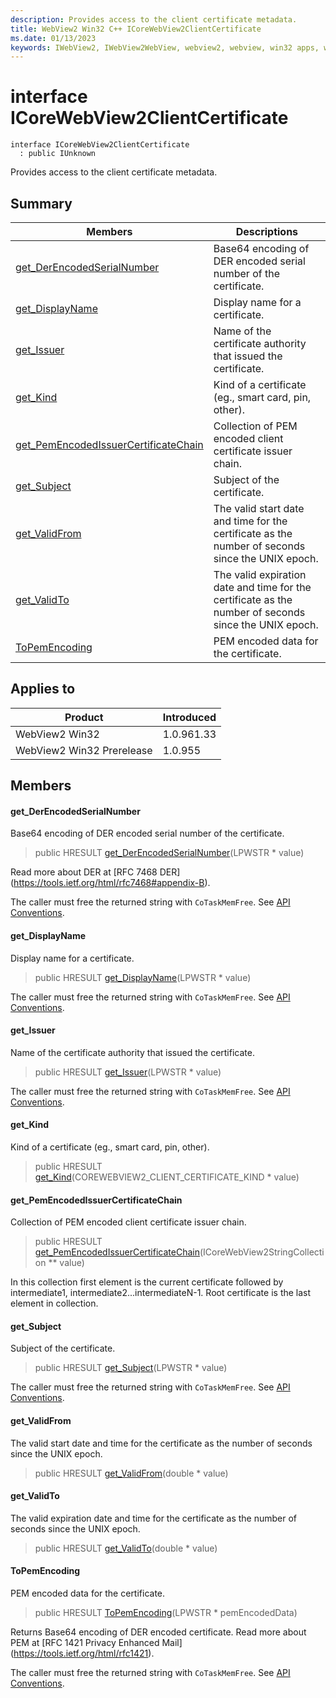 ```yaml
---
description: Provides access to the client certificate metadata.
title: WebView2 Win32 C++ ICoreWebView2ClientCertificate
ms.date: 01/13/2023
keywords: IWebView2, IWebView2WebView, webview2, webview, win32 apps, win32, edge, ICoreWebView2, ICoreWebView2Controller, browser control, edge html, ICoreWebView2ClientCertificate
---
```


# interface ICoreWebView2ClientCertificate

```
interface ICoreWebView2ClientCertificate
  : public IUnknown
```

Provides access to the client certificate metadata.

## Summary

 Members                        | Descriptions
--------------------------------|---------------------------------------------
[get_DerEncodedSerialNumber](#get_derencodedserialnumber) | Base64 encoding of DER encoded serial number of the certificate.
[get_DisplayName](#get_displayname) | Display name for a certificate.
[get_Issuer](#get_issuer) | Name of the certificate authority that issued the certificate.
[get_Kind](#get_kind) | Kind of a certificate (eg., smart card, pin, other).
[get_PemEncodedIssuerCertificateChain](#get_pemencodedissuercertificatechain) | Collection of PEM encoded client certificate issuer chain.
[get_Subject](#get_subject) | Subject of the certificate.
[get_ValidFrom](#get_validfrom) | The valid start date and time for the certificate as the number of seconds since the UNIX epoch.
[get_ValidTo](#get_validto) | The valid expiration date and time for the certificate as the number of seconds since the UNIX epoch.
[ToPemEncoding](#topemencoding) | PEM encoded data for the certificate.

## Applies to

Product                         | Introduced
--------------------------------|---------------------------------------------
WebView2 Win32            |    1.0.961.33
WebView2 Win32 Prerelease |    1.0.955

## Members

#### get_DerEncodedSerialNumber

Base64 encoding of DER encoded serial number of the certificate.

> public HRESULT [get_DerEncodedSerialNumber](#get_derencodedserialnumber)(LPWSTR * value)

Read more about DER at [RFC 7468 DER] (https://tools.ietf.org/html/rfc7468#appendix-B).

The caller must free the returned string with `CoTaskMemFree`. See [API Conventions](/microsoft-edge/webview2/concepts/win32-api-conventions#strings).

#### get_DisplayName

Display name for a certificate.

> public HRESULT [get_DisplayName](#get_displayname)(LPWSTR * value)

The caller must free the returned string with `CoTaskMemFree`. See [API Conventions](/microsoft-edge/webview2/concepts/win32-api-conventions#strings).

#### get_Issuer

Name of the certificate authority that issued the certificate.

> public HRESULT [get_Issuer](#get_issuer)(LPWSTR * value)

The caller must free the returned string with `CoTaskMemFree`. See [API Conventions](/microsoft-edge/webview2/concepts/win32-api-conventions#strings).

#### get_Kind

Kind of a certificate (eg., smart card, pin, other).

> public HRESULT [get_Kind](#get_kind)(COREWEBVIEW2_CLIENT_CERTIFICATE_KIND * value)

#### get_PemEncodedIssuerCertificateChain

Collection of PEM encoded client certificate issuer chain.

> public HRESULT [get_PemEncodedIssuerCertificateChain](#get_pemencodedissuercertificatechain)(ICoreWebView2StringCollection ** value)

In this collection first element is the current certificate followed by intermediate1, intermediate2...intermediateN-1. Root certificate is the last element in collection.

#### get_Subject

Subject of the certificate.

> public HRESULT [get_Subject](#get_subject)(LPWSTR * value)

The caller must free the returned string with `CoTaskMemFree`. See [API Conventions](/microsoft-edge/webview2/concepts/win32-api-conventions#strings).

#### get_ValidFrom

The valid start date and time for the certificate as the number of seconds since the UNIX epoch.

> public HRESULT [get_ValidFrom](#get_validfrom)(double * value)

#### get_ValidTo

The valid expiration date and time for the certificate as the number of seconds since the UNIX epoch.

> public HRESULT [get_ValidTo](#get_validto)(double * value)

#### ToPemEncoding

PEM encoded data for the certificate.

> public HRESULT [ToPemEncoding](#topemencoding)(LPWSTR * pemEncodedData)

Returns Base64 encoding of DER encoded certificate. Read more about PEM at [RFC 1421 Privacy Enhanced Mail] (https://tools.ietf.org/html/rfc1421).

The caller must free the returned string with `CoTaskMemFree`. See [API Conventions](/microsoft-edge/webview2/concepts/win32-api-conventions#strings).


